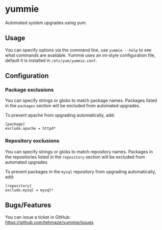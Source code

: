 # yummie

Automated system upgrades using yum.


## Usage

You can specify options via the command line, use `yummie --help` to see what
commands are available. Yummie uses an ini-style configuration file, default it
is installed in `/etc/yum/yummie.conf`.


## Configuration

### Package exclusions

You can specify strings or globs to match package names. Packages listed in the
`packages` section will be excluded from automated upgrades.

To prevent apache from upgrading automatically, add:

    [package]
    exclude.apache = httpd*

### Repository exclusions

You can specify strings or globs to match repository names. Packages in the
repositories listed in the `repository` section will be excluded from automated
upgrades.

To prevent packages in the `mysql` repository from upgrading automatically,
add:

    [repository]
    exclude.mysql = mysql*

## Bugs/Features

You can issue a ticket in GitHub: https://github.com/tehmaze/yummie/issues
